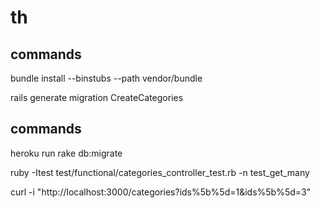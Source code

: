 th
==


commands
---------
bundle install --binstubs --path vendor/bundle

rails generate migration CreateCategories


commands
---------

heroku run rake db:migrate

ruby -Itest test/functional/categories_controller_test.rb -n test_get_many



curl -i "http://localhost:3000/categories?ids%5b%5d=1&ids%5b%5d=3"
